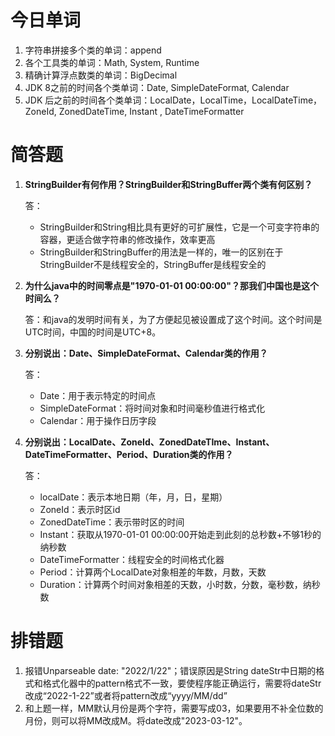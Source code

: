 # 今日单词

1. 字符串拼接多个类的单词：append
2. 各个工具类的单词：Math, System, Runtime
3. 精确计算浮点数类的单词：BigDecimal
4. JDK 8之前的时间各个类单词：Date, SimpleDateFormat, Calendar
5. JDK 后之前的时间各个类单词：LocalDate，LocalTime，LocalDateTime，ZoneId, ZonedDateTime, Instant , DateTimeFormatter



# 简答题

1. **StringBuilder有何作用？StringBuilder和StringBuffer两个类有何区别？**

   答：

   + StringBuilder和String相比具有更好的可扩展性，它是一个可变字符串的容器，更适合做字符串的修改操作，效率更高
   + StringBuilder和StringBuffer的用法是一样的，唯一的区别在于StringBuilder不是线程安全的，StringBuffer是线程安全的

   

2. **为什么java中的时间零点是"1970-01-01 00:00:00"？那我们中国也是这个时间么？**

   答：和java的发明时间有关，为了方便起见被设置成了这个时间。这个时间是UTC时间，中国的时间是UTC+8。

   

3. **分别说出：Date、SimpleDateFormat、Calendar类的作用？**

   答：

   + Date：用于表示特定的时间点
   + SimpleDateFormat：将时间对象和时间毫秒值进行格式化
   + Calendar：用于操作日历字段

   

4. **分别说出：LocalDate、ZoneId、ZonedDateTIme、Instant、DateTimeFormatter、Period、Duration类的作用？**

   答：
   
   + localDate：表示本地日期（年，月，日，星期）
   + ZoneId：表示时区id
   + ZonedDateTime：表示带时区的时间
   + Instant：获取从1970-01-01 00:00:00开始走到此刻的总秒数+不够1秒的纳秒数
   + DateTimeFormatter：线程安全的时间格式化器
   + Period：计算两个LocalDate对象相差的年数，月数，天数
   + Duration：计算两个时间对象相差的天数，小时数，分数，毫秒数，纳秒数



# 排错题

1. 报错Unparseable date: "2022/1/22"；错误原因是String dateStr中日期的格式和格式化器中的pattern格式不一致，要使程序能正确运行，需要将dateStr改成“2022-1-22”或者将pattern改成“yyyy/MM/dd”
2. 和上题一样，MM默认月份是两个字符，需要写成03，如果要用不补全位数的月份，则可以将MM改成M。将date改成"2023-03-12"。
